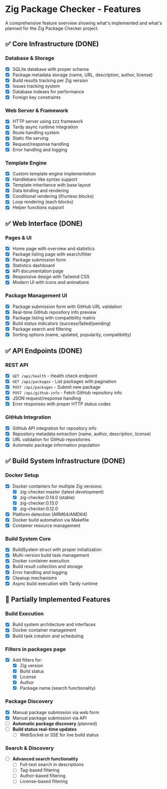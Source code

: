 # Zig Package Checker - Features

A comprehensive feature overview showing what's implemented and what's planned for the Zig Package Checker project.

## ✅ Core Infrastructure (DONE)

### Database & Storage
- [x] SQLite database with proper schema
- [x] Package metadata storage (name, URL, description, author, license)
- [x] Build results tracking per Zig version
- [x] Issues tracking system
- [x] Database indexes for performance
- [x] Foreign key constraints

### Web Server & Framework
- [x] HTTP server using zzz framework
- [x] Tardy async runtime integration
- [x] Route handling system
- [x] Static file serving
- [x] Request/response handling
- [x] Error handling and logging

### Template Engine
- [x] Custom template engine implementation
- [x] Handlebars-like syntax support
- [x] Template inheritance with base layout
- [x] Data binding and rendering
- [x] Conditional rendering (if/unless blocks)
- [x] Loop rendering (each blocks)
- [x] Helper functions support

## ✅ Web Interface (DONE)

### Pages & UI
- [x] Home page with overview and statistics
- [x] Package listing page with search/filter
- [x] Package submission form
- [x] Statistics dashboard
- [x] API documentation page
- [x] Responsive design with Tailwind CSS
- [x] Modern UI with icons and animations

### Package Management UI
- [x] Package submission form with GitHub URL validation
- [x] Real-time GitHub repository info preview
- [x] Package listing with compatibility matrix
- [x] Build status indicators (success/failed/pending)
- [x] Package search and filtering
- [x] Sorting options (name, updated, popularity, compatibility)

## ✅ API Endpoints (DONE)

### REST API
- [x] `GET /api/health` - Health check endpoint
- [x] `GET /api/packages` - List packages with pagination
- [x] `POST /api/packages` - Submit new package
- [x] `POST /api/github-info` - Fetch GitHub repository info
- [x] JSON request/response handling
- [x] Error responses with proper HTTP status codes

### GitHub Integration
- [x] GitHub API integration for repository info
- [x] Repository metadata extraction (name, author, description, license)
- [x] URL validation for GitHub repositories
- [x] Automatic package information population

## ✅ Build System Infrastructure (DONE)

### Docker Setup
- [x] Docker containers for multiple Zig versions:
  - [x] zig-checker:master (latest development)
  - [x] zig-checker:0.14.0 (stable)
  - [x] zig-checker:0.13.0
  - [x] zig-checker:0.12.0
- [x] Platform detection (ARM64/AMD64)
- [x] Docker build automation via Makefile
- [x] Container resource management

### Build System Core
- [x] BuildSystem struct with proper initialization
- [x] Multi-version build task management
- [x] Docker container execution
- [x] Build result collection and storage
- [x] Error handling and logging
- [x] Cleanup mechanisms
- [x] Async build execution with Tardy runtime

## 🔄 Partially Implemented Features

### Build Execution
- [x] Build system architecture and interfaces
- [x] Docker container management
- [x] Build task creation and scheduling

### Filters in packages page
- [x] Add filters for:
  - [x] Zig version
  - [x] Build status
  - [x] License
  - [x] Author
  - [x] Package name (search functionality)

### Package Discovery
- [x] Manual package submission via web form
- [x] Manual package submission via API
- [ ] **Automatic package discovery** (planned)
- [ ] **Build status real-time updates**
  - [ ] WebSocket or SSE for live build status

### Search & Discovery
- [ ] **Advanced search functionality**
  - [ ] Full-text search in descriptions
  - [ ] Tag-based filtering
  - [ ] Author-based filtering
  - [ ] License-based filtering